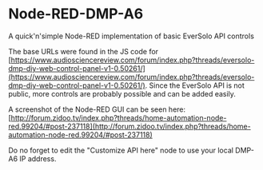# Node-RED-DMP-A6
A quick'n'simple Node-RED implementation of basic EverSolo API controls

The base URLs were found in the JS code for [https://www.audiosciencereview.com/forum/index.php?threads/eversolo-dmp-diy-web-control-panel-v1-0.50261/](https://www.audiosciencereview.com/forum/index.php?threads/eversolo-dmp-diy-web-control-panel-v1-0.50261/). Since the EverSolo API is not public, more controls are probably possible and can be added easily.

A screenshot of the Node-RED GUI can be seen here: [http://forum.zidoo.tv/index.php?threads/home-automation-node-red.99204/#post-237118](http://forum.zidoo.tv/index.php?threads/home-automation-node-red.99204/#post-237118)

Do no forget to edit the "Customize API here" node to use your local DMP-A6 IP address.
